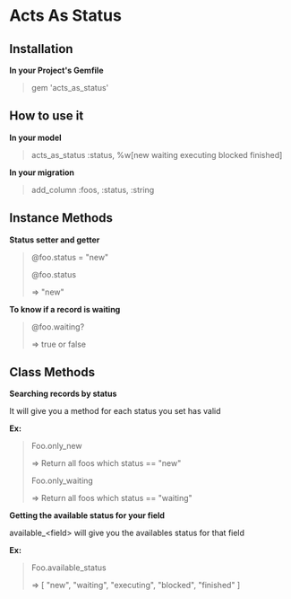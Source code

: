 Acts As Status
=================

Installation
-----------
**In your Project's Gemfile**
> gem 'acts\_as\_status'

How to use it
---------
**In your model**

> acts\_as\_status :status, %w[new waiting executing blocked finished]


**In your migration**

> add_column :foos, :status, :string

Instance Methods
----------
**Status setter and getter**

> @foo.status = "new"
>
> @foo.status
>
> => "new"

**To know if a record is waiting**

> @foo.waiting?
> 
> => true or false


Class Methods
----------
**Searching records by status**

It will give you a method for each status you set has valid

**Ex:**

> Foo.only_new
> 
> => Return all foos which status == "new"
>
> Foo.only_waiting
>
> => Return all foos which status == "waiting"

**Getting the available status for your field**

available_\<field\> will give you the availables status for that field

**Ex:**

> Foo.available_status
>
> => [ "new", "waiting", "executing", "blocked", "finished" ]


